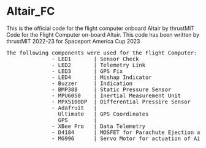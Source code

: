 # Altair_FC
This is the official code for the flight computer onboard Altair by thrustMIT
Code for the Flight Computer on-board Altair.
This code has been written by thrustMIT 2022-23 for Spaceport America Cup 2023
<pre>
The following components were used for the Flight Computer: 
              - LED1       | Sensor Check 
              - LED2       | Telemetry Link
              - LED3       | GPS Fix
              - LED4       | Mishap Indicator
              - Buzzer     | Indication
              - BMP388     | Static Pressure Sensor
              - MPU6050    | Inertial Measurement Unit
              - MPX5100DP  | Differential Pressire Sensor
              - Adafruit   |
                Ultimate   | GPS Coordinates
                GPS        | 
              - XBee Pro   | Data Telemetry
              - D4184      | MOSFET for Parachute Ejection and Reefing
              - MG996      | Servo Motor for actuation of Air Brakes
</pre>
